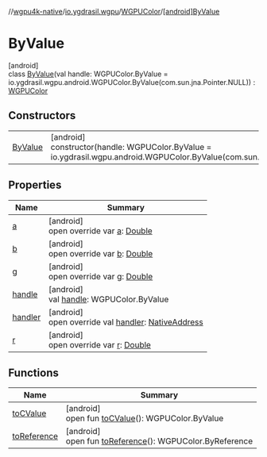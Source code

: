 //[wgpu4k-native](../../../../index.md)/[io.ygdrasil.wgpu](../../index.md)/[WGPUColor](../index.md)/[[android]ByValue](index.md)

# ByValue

[android]\
class [ByValue](index.md)(val handle: WGPUColor.ByValue = io.ygdrasil.wgpu.android.WGPUColor.ByValue(com.sun.jna.Pointer.NULL)) : [WGPUColor](../index.md)

## Constructors

| | |
|---|---|
| [ByValue](-by-value.md) | [android]<br>constructor(handle: WGPUColor.ByValue = io.ygdrasil.wgpu.android.WGPUColor.ByValue(com.sun.jna.Pointer.NULL)) |

## Properties

| Name | Summary |
|---|---|
| [a](a.md) | [android]<br>open override var [a](a.md): [Double](https://kotlinlang.org/api/core/kotlin-stdlib/kotlin/-double/index.html) |
| [b](b.md) | [android]<br>open override var [b](b.md): [Double](https://kotlinlang.org/api/core/kotlin-stdlib/kotlin/-double/index.html) |
| [g](g.md) | [android]<br>open override var [g](g.md): [Double](https://kotlinlang.org/api/core/kotlin-stdlib/kotlin/-double/index.html) |
| [handle](handle.md) | [android]<br>val [handle](handle.md): WGPUColor.ByValue |
| [handler](handler.md) | [android]<br>open override val [handler](handler.md): [NativeAddress](../../../ffi/-native-address/index.md) |
| [r](r.md) | [android]<br>open override var [r](r.md): [Double](https://kotlinlang.org/api/core/kotlin-stdlib/kotlin/-double/index.html) |

## Functions

| Name | Summary |
|---|---|
| [toCValue](../[android]to-c-value.md) | [android]<br>open fun [toCValue](../[android]to-c-value.md)(): WGPUColor.ByValue |
| [toReference](../to-reference.md) | [android]<br>open fun [toReference](../to-reference.md)(): WGPUColor.ByReference |